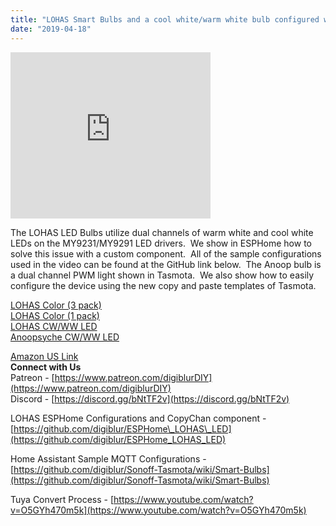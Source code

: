 ```yaml
---
title: "LOHAS Smart Bulbs and a cool white/warm white bulb configured with ESPHome and Tasmota"
date: "2019-04-18"
---
```


<iframe width="320" height="266" data-thumbnail-src="https://i.ytimg.com/vi/fTb6n6flJIw/0.jpg" src="https://www.youtube.com/embed/fTb6n6flJIw?feature=player_embedded" frameborder="0" allowfullscreen></iframe>

  
  
The LOHAS LED Bulbs utilize dual channels of warm white and cool white LEDs on the MY9231/MY9291 LED drivers.  We show in ESPHome how to solve this issue with a custom component.  All of the sample configurations used in the video can be found at the GitHub link below.  The Anoop bulb is a dual channel PWM light shown in Tasmota.  We also show how to easily configure the device using the new copy and paste templates of Tasmota.  
  
[LOHAS Color (3 pack)](https://amzn.to/2In243G)  
[LOHAS Color (1 pack)](https://amzn.to/2U7np3p)   
[LOHAS CW/WW LED](https://amzn.to/2U8L1Vm)   
[Anoopsyche CW/WW LED](https://amzn.to/2VLE790)  
  
[Amazon US Link](https://amzn.to/2DDNYI4)  
**Connect with Us**  
Patreon - [https://www.patreon.com/digiblurDIY](https://www.patreon.com/digiblurDIY)  
Discord - [https://discord.gg/bNtTF2v](https://discord.gg/bNtTF2v)  
  
LOHAS ESPHome Configurations and CopyChan component - [https://github.com/digiblur/ESPHome\_LOHAS\_LED](https://github.com/digiblur/ESPHome_LOHAS_LED)  
  
Home Assistant Sample MQTT Configurations - [https://github.com/digiblur/Sonoff-Tasmota/wiki/Smart-Bulbs](https://github.com/digiblur/Sonoff-Tasmota/wiki/Smart-Bulbs)  
  
Tuya Convert Process - [https://www.youtube.com/watch?v=O5GYh470m5k](https://www.youtube.com/watch?v=O5GYh470m5k)
